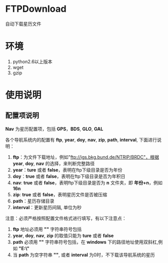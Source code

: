 # FTPDownload

自动下载星历文件

# 环境

1. python2.6以上版本
2. wget
3. gzip

# 使用说明

## 配置项说明

**Nav** 为星历配置项，包括 **GPS**，**BDS**, **GLO**, **GAL**

各个导航系统内的配置有 **ftp**, **year**, **doy**, **nav**, **zip**, **path**, **interval**, 下面进行说明：

1. **ftp**：为文件下载地址，例如"ftp://igs.bkg.bund.de/NTRIP/BRDC"，根据 **year**, **doy**, **nav** 的选择，来判断完整路径
2. **year**：**ture** 或者 **false**，表明在ftp下级目录是否为年份
3. **doy**：**true** 或者 **false**，表明在ftp下级目录是否为年积日
4. **nav**: **true** 或者 **false**，表明ftp下级目录是否为 **n** 文件夹，即 **年份+n**，例如 **16n**
5. **zip**: **true** 或者 **false**，表明星历文件是否被压缩
6. **path**：星历存储目录
7. **interval**：更新星历间隔, 单位为秒

注意：必须严格按照配置文件格式进行填写，有以下注意点：

1. **ftp** 地址必须用 **""** 字符串符号包括
2. **year**, **doy**, **nav**, **zip** 的取值只能为 **ture** 或者 **false**
3. **path** 必须用 **""** 字符串符号包括，在 **windows** 下的路径地址使用双斜杠,例如 **"E:\\\"**
4. 当 **path** 为空字符串 **""**, 或者 **interval** 为0时，不下载该导航系统的星历
